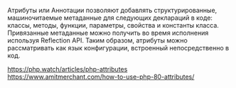 Атрибуты или Аннотации позволяют добавлять структурированные, машиночитаемые метаданные для следующих деклараций в коде: классы, методы, функции, параметры, свойства и константы класса. Привязанные метаданные можно получить во время исполнения используя Reflection API. Таким образом, атрибуты можно рассматривать как язык конфигурации, встроенный непосредственно в код.

https://php.watch/articles/php-attributes
https://www.amitmerchant.com/how-to-use-php-80-attributes/